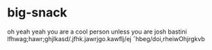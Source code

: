 # big-snack
oh yeah yeah
you are a cool person unless you are josh bastini
lfhwag;hawr;ghjlkasd/.jfhk.jawrjgo.kawflj/ej ˆhbeg/doi,rheiwOhjrgkvb

